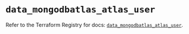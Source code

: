 # `data_mongodbatlas_atlas_user`

Refer to the Terraform Registry for docs: [`data_mongodbatlas_atlas_user`](https://registry.terraform.io/providers/mongodb/mongodbatlas/1.22.0/docs/data-sources/atlas_user).
